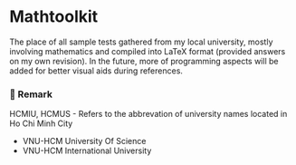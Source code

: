 # Mathtoolkit
The place of all sample tests gathered from my local university, mostly involving mathematics and compiled into LaTeX format (provided answers on my own revision). In the future, more of programming aspects will be added for better visual aids during references.

### 📌 Remark
HCMIU, HCMUS - Refers to the abbrevation of university names located in Ho Chi Minh City
- VNU-HCM University Of Science
- VNU-HCM International University
